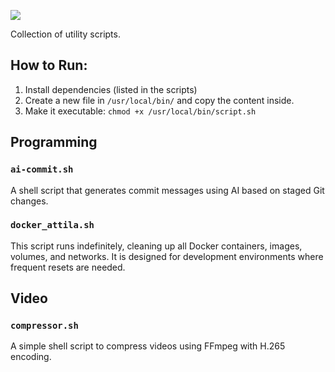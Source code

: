 ![](https://dummyimage.com/1200x400/222222/ffffff&text=Scripts)

Collection of utility scripts.

## How to Run:
1. Install dependencies (listed in the scripts)
2. Create a new file in `/usr/local/bin/` and copy the content inside.
3. Make it executable: `chmod +x /usr/local/bin/script.sh`

## Programming
### `ai-commit.sh`
A shell script that generates commit messages using AI based on staged Git changes.

### `docker_attila.sh`
This script runs indefinitely, cleaning up all Docker containers, images, volumes, and networks. 
It is designed for development environments where frequent resets are needed.

## Video
### `compressor.sh`
A simple shell script to compress videos using FFmpeg with H.265 encoding.
